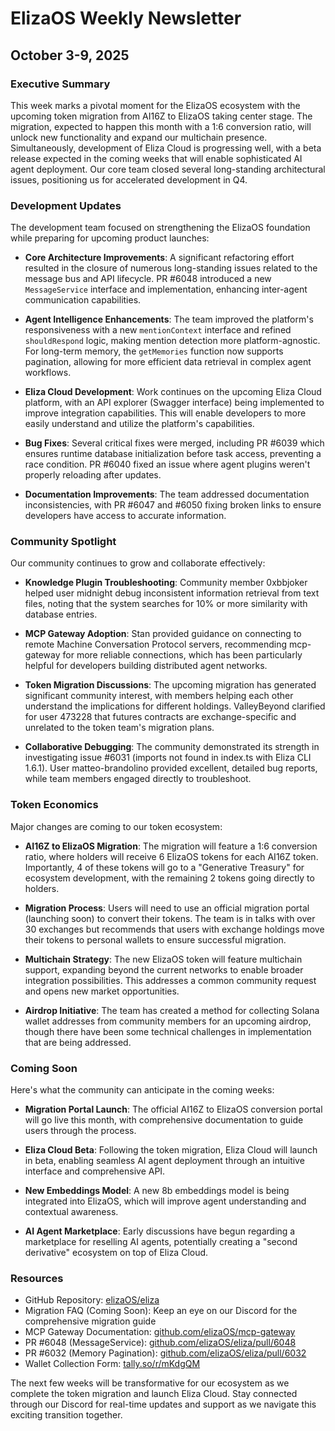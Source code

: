 # ElizaOS Weekly Newsletter
## October 3-9, 2025

### Executive Summary
This week marks a pivotal moment for the ElizaOS ecosystem with the upcoming token migration from AI16Z to ElizaOS taking center stage. The migration, expected to happen this month with a 1:6 conversion ratio, will unlock new functionality and expand our multichain presence. Simultaneously, development of Eliza Cloud is progressing well, with a beta release expected in the coming weeks that will enable sophisticated AI agent deployment. Our core team closed several long-standing architectural issues, positioning us for accelerated development in Q4.

### Development Updates
The development team focused on strengthening the ElizaOS foundation while preparing for upcoming product launches:

- **Core Architecture Improvements**: A significant refactoring effort resulted in the closure of numerous long-standing issues related to the message bus and API lifecycle. PR #6048 introduced a new `MessageService` interface and implementation, enhancing inter-agent communication capabilities.

- **Agent Intelligence Enhancements**: The team improved the platform's responsiveness with a new `mentionContext` interface and refined `shouldRespond` logic, making mention detection more platform-agnostic. For long-term memory, the `getMemories` function now supports pagination, allowing for more efficient data retrieval in complex agent workflows.

- **Eliza Cloud Development**: Work continues on the upcoming Eliza Cloud platform, with an API explorer (Swagger interface) being implemented to improve integration capabilities. This will enable developers to more easily understand and utilize the platform's capabilities.

- **Bug Fixes**: Several critical fixes were merged, including PR #6039 which ensures runtime database initialization before task access, preventing a race condition. PR #6040 fixed an issue where agent plugins weren't properly reloading after updates.

- **Documentation Improvements**: The team addressed documentation inconsistencies, with PR #6047 and #6050 fixing broken links to ensure developers have access to accurate information.

### Community Spotlight
Our community continues to grow and collaborate effectively:

- **Knowledge Plugin Troubleshooting**: Community member 0xbbjoker helped user midnight debug inconsistent information retrieval from text files, noting that the system searches for 10% or more similarity with database entries.

- **MCP Gateway Adoption**: Stan provided guidance on connecting to remote Machine Conversation Protocol servers, recommending mcp-gateway for more reliable connections, which has been particularly helpful for developers building distributed agent networks.

- **Token Migration Discussions**: The upcoming migration has generated significant community interest, with members helping each other understand the implications for different holdings. ValleyBeyond clarified for user 473228 that futures contracts are exchange-specific and unrelated to the token team's migration plans.

- **Collaborative Debugging**: The community demonstrated its strength in investigating issue #6031 (imports not found in index.ts with Eliza CLI 1.6.1). User matteo-brandolino provided excellent, detailed bug reports, while team members engaged directly to troubleshoot.

### Token Economics
Major changes are coming to our token ecosystem:

- **AI16Z to ElizaOS Migration**: The migration will feature a 1:6 conversion ratio, where holders will receive 6 ElizaOS tokens for each AI16Z token. Importantly, 4 of these tokens will go to a "Generative Treasury" for ecosystem development, with the remaining 2 tokens going directly to holders.

- **Migration Process**: Users will need to use an official migration portal (launching soon) to convert their tokens. The team is in talks with over 30 exchanges but recommends that users with exchange holdings move their tokens to personal wallets to ensure successful migration.

- **Multichain Strategy**: The new ElizaOS token will feature multichain support, expanding beyond the current networks to enable broader integration possibilities. This addresses a common community request and opens new market opportunities.

- **Airdrop Initiative**: The team has created a method for collecting Solana wallet addresses from community members for an upcoming airdrop, though there have been some technical challenges in implementation that are being addressed.

### Coming Soon
Here's what the community can anticipate in the coming weeks:

- **Migration Portal Launch**: The official AI16Z to ElizaOS conversion portal will go live this month, with comprehensive documentation to guide users through the process.

- **Eliza Cloud Beta**: Following the token migration, Eliza Cloud will launch in beta, enabling seamless AI agent deployment through an intuitive interface and comprehensive API.

- **New Embeddings Model**: A new 8b embeddings model is being integrated into ElizaOS, which will improve agent understanding and contextual awareness.

- **AI Agent Marketplace**: Early discussions have begun regarding a marketplace for reselling AI agents, potentially creating a "second derivative" ecosystem on top of Eliza Cloud.

### Resources
- GitHub Repository: [elizaOS/eliza](https://github.com/elizaOS/eliza)
- Migration FAQ (Coming Soon): Keep an eye on our Discord for the comprehensive migration guide
- MCP Gateway Documentation: [github.com/elizaOS/mcp-gateway](https://github.com/elizaOS/mcp-gateway)
- PR #6048 (MessageService): [github.com/elizaOS/eliza/pull/6048](https://github.com/elizaOS/eliza/pull/6048)
- PR #6032 (Memory Pagination): [github.com/elizaOS/eliza/pull/6032](https://github.com/elizaOS/eliza/pull/6032)
- Wallet Collection Form: [tally.so/r/mKdgQM](https://tally.so/r/mKdgQM)

The next few weeks will be transformative for our ecosystem as we complete the token migration and launch Eliza Cloud. Stay connected through our Discord for real-time updates and support as we navigate this exciting transition together.